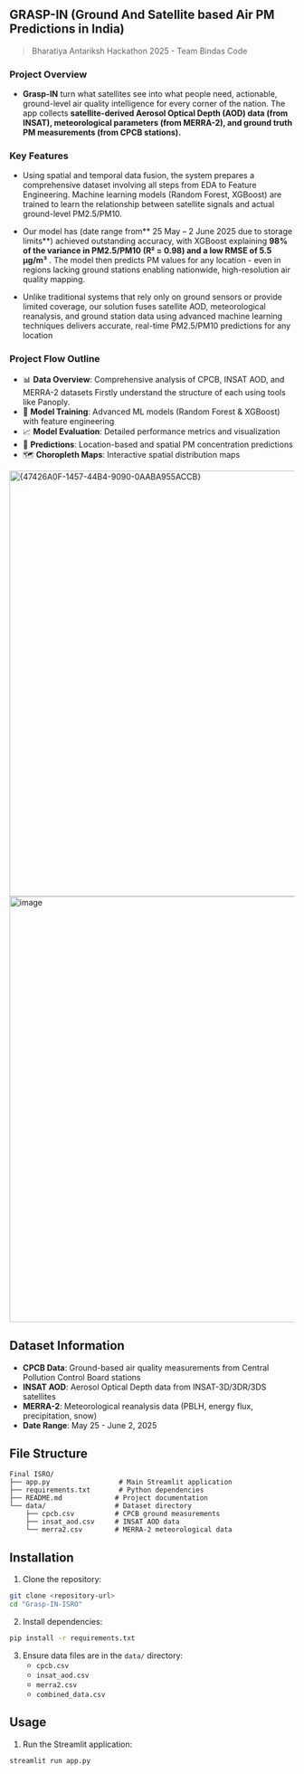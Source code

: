 ## GRASP-IN (Ground And Satellite based Air PM Predictions in India)

> Bharatiya Antariksh Hackathon 2025 - Team Bindas Code

### Project Overview

- **Grasp-IN** turn what satellites see into what people need, actionable, ground-level air quality intelligence for every corner of the nation. The app collects **satellite-derived Aerosol Optical Depth (AOD) data (from INSAT), meteorological parameters (from MERRA-2), and ground truth PM measurements (from CPCB stations).**

### Key Features

- Using spatial and temporal data fusion, the system prepares a comprehensive dataset involving all steps from EDA to Feature Engineering. Machine learning models (Random Forest, XGBoost) are trained to learn the relationship between satellite signals and actual ground-level PM2.5/PM10.
  
- Our model has (date range from** 25 May – 2 June 2025 due to storage limits**) achieved outstanding accuracy, with XGBoost explaining **98% of the variance in PM2.5/PM10 (R² = 0.98) and a low RMSE of 5.5 µg/m³** . The model then predicts PM values for any location - even in regions lacking ground stations enabling nationwide, high-resolution air quality mapping.
  
- Unlike traditional systems that rely only on ground sensors or provide limited coverage, our solution fuses satellite AOD, meteorological reanalysis, and ground station data using advanced machine learning techniques delivers accurate, real-time PM2.5/PM10 predictions for any location


### Project Flow Outline

- 📊 **Data Overview**: Comprehensive analysis of CPCB, INSAT AOD, and MERRA-2 datasets Firstly understand the structure of each using tools like Panoply.
- 🤖 **Model Training**: Advanced ML models (Random Forest & XGBoost) with feature engineering
- 📈 **Model Evaluation**: Detailed performance metrics and visualization
- 🔮 **Predictions**: Location-based and spatial PM concentration predictions
- 🗺️ **Choropleth Maps**: Interactive spatial distribution maps

  
<img width="753" alt="{47426A0F-1457-44B4-9090-0AABA955ACCB}" src="https://github.com/user-attachments/assets/a2f8ee6d-9242-4189-8660-ecfa08f5c4a4" />

<img width="753" alt="image" src="https://github.com/user-attachments/assets/c356ded1-3f17-4722-89e0-b1038d2f7906" />

## Dataset Information

- **CPCB Data**: Ground-based air quality measurements from Central Pollution Control Board stations
- **INSAT AOD**: Aerosol Optical Depth data from INSAT-3D/3DR/3DS satellites
- **MERRA-2**: Meteorological reanalysis data (PBLH, energy flux, precipitation, snow)
- **Date Range**: May 25 - June 2, 2025

## File Structure

```
Final ISRO/
├── app.py                 # Main Streamlit application
├── requirements.txt       # Python dependencies
├── README.md             # Project documentation
└── data/                 # Dataset directory
    ├── cpcb.csv          # CPCB ground measurements
    ├── insat_aod.csv     # INSAT AOD data
    └── merra2.csv        # MERRA-2 meteorological data
```


## Installation

1. Clone the repository:
```bash
git clone <repository-url>
cd "Grasp-IN-ISRO"
```

2. Install dependencies:
```bash
pip install -r requirements.txt
```

3. Ensure data files are in the `data/` directory:
   - `cpcb.csv`
   - `insat_aod.csv`
   - `merra2.csv`
   - `combined_data.csv`

## Usage

1. Run the Streamlit application:
```bash
streamlit run app.py
```

